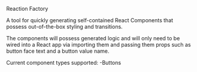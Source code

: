 Reaction Factory

A tool for quickly generating self-contained React Components that possess out-of-the-box styling and transitions.

The components will possess generated logic and will only need to be wired into a React app via importing them and passing them props such as button face text and a button value name.

Current component types supported:
-Buttons
